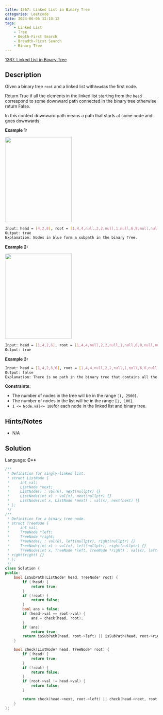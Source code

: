 ```yaml
---
title: 1367. Linked List in Binary Tree
categories: Leetcode
date: 2024-06-06 12:10:12
tags:
    - Linked List
    - Tree
    - Depth-First Search
    - Breadth-First Search
    - Binary Tree
---
```


[1367. Linked List in Binary Tree](https://leetcode.com/problems/linked-list-in-binary-tree/description/)

## Description

Given a binary tree `root` and a linked list with`head`as the first node.

Return True if all the elements in the linked list starting from the `head` correspond to some downward path connected in the binary tree otherwise return False.

In this context downward path means a path that starts at some node and goes downwards.

**Example 1:**

**<img alt="" src="https://assets.leetcode.com/uploads/2020/02/12/sample_1_1720.png" style="width: 220px; height: 280px;">**

```bash
Input: head = [4,2,8], root = [1,4,4,null,2,2,null,1,null,6,8,null,null,null,null,1,3]
Output: true
Explanation: Nodes in blue form a subpath in the binary Tree.
```

**Example 2:**

**<img alt="" src="https://assets.leetcode.com/uploads/2020/02/12/sample_2_1720.png" style="width: 220px; height: 280px;">**

```bash
Input: head = [1,4,2,6], root = [1,4,4,null,2,2,null,1,null,6,8,null,null,null,null,1,3]
Output: true
```

**Example 3:**

```bash
Input: head = [1,4,2,6,8], root = [1,4,4,null,2,2,null,1,null,6,8,null,null,null,null,1,3]
Output: false
Explanation: There is no path in the binary tree that contains all the elements of the linked list from `head`.
```

**Constraints:**

- The number of nodes in the tree will be in the range `[1, 2500]`.
- The number of nodes in the list will be in the range `[1, 100]`.
- `1 <= Node.val<= 100`for each node in the linked list and binary tree.

## Hints/Notes

- N/A

## Solution

Language: **C++**

```C++
/**
 * Definition for singly-linked list.
 * struct ListNode {
 *     int val;
 *     ListNode *next;
 *     ListNode() : val(0), next(nullptr) {}
 *     ListNode(int x) : val(x), next(nullptr) {}
 *     ListNode(int x, ListNode *next) : val(x), next(next) {}
 * };
 */
/**
 * Definition for a binary tree node.
 * struct TreeNode {
 *     int val;
 *     TreeNode *left;
 *     TreeNode *right;
 *     TreeNode() : val(0), left(nullptr), right(nullptr) {}
 *     TreeNode(int x) : val(x), left(nullptr), right(nullptr) {}
 *     TreeNode(int x, TreeNode *left, TreeNode *right) : val(x), left(left),
 * right(right) {}
 * };
 */
class Solution {
public:
    bool isSubPath(ListNode* head, TreeNode* root) {
        if (!head) {
            return true;
        }
        if (!root) {
            return false;
        }
        bool ans = false;
        if (head->val == root->val) {
            ans = check(head, root);
        }
        if (ans)
            return true;
        return isSubPath(head, root->left) || isSubPath(head, root->right);
    }

    bool check(ListNode* head, TreeNode* root) {
        if (!head) {
            return true;
        }
        if (!root) {
            return false;
        }
        if (root->val != head->val) {
            return false;
        }

        return check(head->next, root->left) || check(head->next, root->right);
    }
};
```
